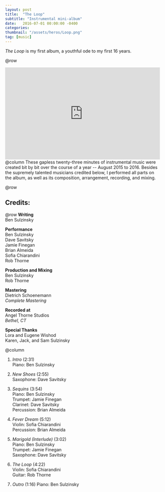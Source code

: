 ```yaml
---
layout: post
title:  "The Loop"
subtitle: "Instrumental mini-album"
date:   2016-07-01 00:00:00 -0400
categories: 
thumbnail: "/assets/heros/Loop.png"
tag: [music]
---
```

_The Loop_ is my first album, a youthful ode to my first 16 years.

@row
<iframe width="100%" height="300" scrolling="no" frameborder="no" allow="autoplay" src="https://w.soundcloud.com/player/?url=https%3A//api.soundcloud.com/playlists/252482685&color=%23d87468&auto_play=false&hide_related=true&show_comments=false&show_user=false&show_reposts=false&show_teaser=false&visual=true"></iframe>
@column
These gapless twenty-three minutes of instrumental music were created bit by bit over the course of a year -- August 2015 to 2016. Besides the supremely talented musicians credited below, I performed all parts on the album, as well as its composition, arrangement, recording, and mixing.

@row
## Credits:

@row
**Writing**  
Ben Sulzinsky

**Performance**  
Ben Sulzinsky  
Dave Savitsky  
Jamie Finegan  
Brian Almeida  
Sofia Chiarandini  
Rob Thorne

**Production and Mixing**  
Ben Sulzinsky  
Rob Thorne

**Mastering**  
Dietrich Schoenemann  
_Complete Mastering_

**Recorded at**  
Angel Thorne Studios  
_Bethel, CT_

**Special Thanks**  
Lora and Eugene Wishod  
Karen, Jack, and Sam Sulzinsky

@column
1. _Intro_ (2:31)  
Piano: Ben Sulzinsky

2. _New Shoes_ (2:55)  
Saxophone: Dave Savitsky

3. _Sequins_ (3:54)  
Piano: Ben Sulzinsky  
Trumpet: Jamie Finegan  
Clarinet: Dave Savitsky  
Percussion: Brian Almeida

4. _Fever Dream_ (5:12)  
Violin: Sofia Chiarandini  
Percussion: Brian Almeida

5. _Marigold (Interlude)_ (3:02)  
Piano: Ben Sulzinsky  
Trumpet: Jamie Finegan  
Saxophone: Dave Savitsky

6. _The Loop_ (4:22)  
Violin: Sofia Chiarandini  
Guitar: Rob Thorne

7. _Outro_ (1:16)
Piano: Ben Sulzinsky